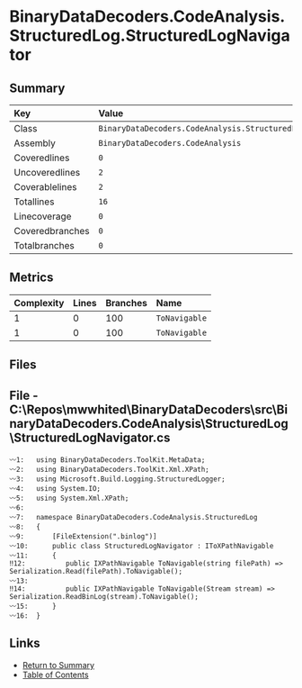 ﻿# BinaryDataDecoders.CodeAnalysis.StructuredLog.StructuredLogNavigator

## Summary

| Key             | Value                                                                  |
| :-------------- | :--------------------------------------------------------------------- |
| Class           | `BinaryDataDecoders.CodeAnalysis.StructuredLog.StructuredLogNavigator` |
| Assembly        | `BinaryDataDecoders.CodeAnalysis`                                      |
| Coveredlines    | `0`                                                                    |
| Uncoveredlines  | `2`                                                                    |
| Coverablelines  | `2`                                                                    |
| Totallines      | `16`                                                                   |
| Linecoverage    | `0`                                                                    |
| Coveredbranches | `0`                                                                    |
| Totalbranches   | `0`                                                                    |

## Metrics

| Complexity | Lines | Branches | Name          |
| :--------- | :---- | :------- | :------------ |
| 1          | 0     | 100      | `ToNavigable` |
| 1          | 0     | 100      | `ToNavigable` |

## Files

## File - C:\Repos\mwwhited\BinaryDataDecoders\src\BinaryDataDecoders.CodeAnalysis\StructuredLog\StructuredLogNavigator.cs

```CSharp
〰1:   using BinaryDataDecoders.ToolKit.MetaData;
〰2:   using BinaryDataDecoders.ToolKit.Xml.XPath;
〰3:   using Microsoft.Build.Logging.StructuredLogger;
〰4:   using System.IO;
〰5:   using System.Xml.XPath;
〰6:   
〰7:   namespace BinaryDataDecoders.CodeAnalysis.StructuredLog
〰8:   {
〰9:       [FileExtension(".binlog")]
〰10:      public class StructuredLogNavigator : IToXPathNavigable
〰11:      {
‼12:          public IXPathNavigable ToNavigable(string filePath) => Serialization.Read(filePath).ToNavigable();
〰13:  
‼14:          public IXPathNavigable ToNavigable(Stream stream) => Serialization.ReadBinLog(stream).ToNavigable();
〰15:      }
〰16:  }
```

## Links

* [Return to Summary](Summary.md)
* [Table of Contents](../TOC.md)

